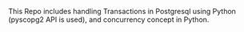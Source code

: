 This Repo includes handling Transactions in Postgresql using Python (pyscopg2 API is used), and concurrency concept in Python.

